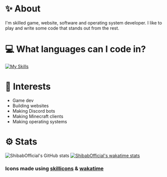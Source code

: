 
# ✨ About
I'm skilled game, website, software and operating system developer. I like to play and write some code that stands out from the rest.
# 💻 What languages can I code in?
 [![My Skills](https://skillicons.dev/icons?i=js,nodejs,html,css,python,java,cs,cpp,c,asm)]()
<!--# 🌐 Socials-->
# 🔭 Interests
- Game dev
- Building websites
- Making Discord bots
- Making Minecraft clients
- Making operating systems
# ⚙ Stats
![ShibabOfficial's GitHub stats](https://github-readme-stats.vercel.app/api?username=ShibabOfficial&show_icons=true&theme=apprentice)
[![ShibabOfficial's wakatime stats](https://github-readme-stats.vercel.app/api/wakatime?username=@ShibabOfficial&show_icons=true&theme=apprentice)]()
### Icons made using [skillicons](https://skillicons.dev) & [wakatime](https://wakatime.com)
